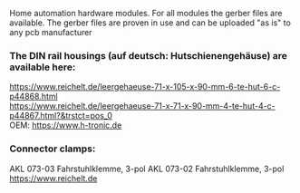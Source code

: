 Home automation hardware modules.
For all modules the gerber files are available.
The gerber files are proven in use and can be uploaded "as is" to any pcb manufacturer<br>

### The DIN rail housings (auf deutsch: Hutschienengehäuse) are available here:
https://www.reichelt.de/leergehaeuse-71-x-105-x-90-mm-6-te-hut-6-c-p44868.html<br>
https://www.reichelt.de/leergehaeuse-71-x-71-x-90-mm-4-te-hut-4-c-p44867.html?&trstct=pos_0<br>
OEM: https://www.h-tronic.de <br>

### Connector clamps:
AKL 073-03 Fahrstuhlklemme, 3-pol
AKL 073-02 Fahrstuhlklemme, 3-pol
https://www.reichelt.de

